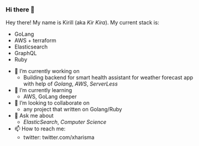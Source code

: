 ### Hi there 👋

Hey there! My name is Kirill (aka _Kir_ _Kira_). My current stack is:
* GoLang
* AWS + terraform 
* Elasticsearch
* GraphQL
* Ruby

- 🔭 I’m currently working on
  - Building backend for smart health assistant for weather forecast app with help of  _Golang_, _AWS_, _ServerLess_
- 🌱 I’m currently learning
  - AWS, GoLang deeper 
- 👯 I’m looking to collaborate on
  - any project that written on Golang/Ruby
- 💬 Ask me about
  - _ElasticSearch_, _Computer Science_
- 📫 How to reach me:
  - twitter: twitter.com/xharisma

